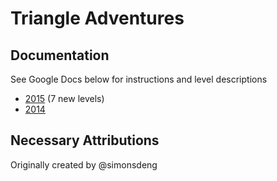 # Triangle Adventures

## Documentation
See Google Docs below for instructions and level descriptions
- [2015](https://docs.google.com/document/d/17EF3F6_bst7ZKKJZHsAR3XGQPRCnl2taZ4nDJbNXzz4/edit) (7 new levels)
- [2014](https://docs.google.com/document/d/1DcyS4cFaYr-ziecmJnTuvDTBrd-YFI42GRTYFmsso08/edit)

## Necessary Attributions
Originally created by @simonsdeng
